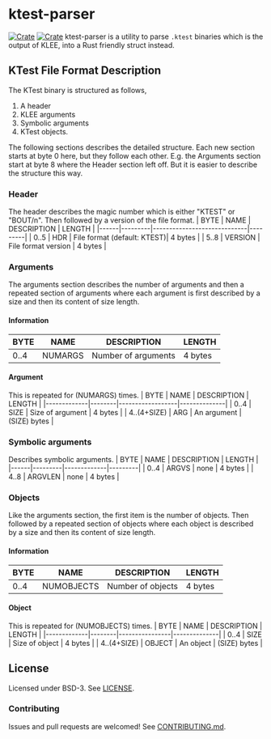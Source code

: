 # ktest-parser
[![Crate](https://img.shields.io/crates/v/klee-rs)](https://crates.io/crates/klee-rs)
[![Crate](https://img.shields.io/docsrs/ktest-parser)](https://docs.rs/ktest-parser)
ktest-parser is a utility to parse `.ktest` binaries which is the output of KLEE, into a Rust friendly struct instead.

## KTest File Format Description
The KTest binary is structured as follows, 
1. A header 
2. KLEE arguments 
3. Symbolic arguments
4. KTest objects.

The following sections describes the detailed structure. Each new section starts at byte 0 here, but they follow each other. E.g. the Arguments section start at byte 8 where the Header section left off. But it is easier to describe the structure this way.

### Header
The header describes the magic number which is either "KTEST" or "BOUT/n". Then followed
by a version of the file format.
| BYTE | NAME    | DESCRIPTION                 | LENGTH  |
|------|---------|-----------------------------|---------|
| 0..5 | HDR     | File format (default: KTEST)| 4 bytes |
| 5..8 | VERSION | File format version         | 4 bytes |

### Arguments
The arguments section describes the number of arguments and then a repeated section of
arguments where each argument is first described by a size and then its content of size length.
#### Information
| BYTE | NAME   | DESCRIPTION                 | LENGTH  |
|------|--------|-----------------------------|---------|
| 0..4 | NUMARGS| Number of arguments         | 4 bytes |

#### Argument
This is repeated for (NUMARGS) times.
| BYTE        | NAME   | DESCRIPTION      | LENGTH       |
|-------------|--------|------------------|--------------|
| 0..4        | SIZE   | Size of argument | 4 bytes      |
| 4..(4+SIZE) | ARG    | An argument      | (SIZE) bytes |        

### Symbolic arguments
Describes symbolic arguments.
| BYTE | NAME    | DESCRIPTION | LENGTH  |
|------|---------|-------------|---------|
| 0..4 | ARGVS   | none        | 4 bytes |
| 4..8 | ARGVLEN | none        | 4 bytes |

### Objects
Like the arguments section, the first item is the number of objects. Then followed by
a repeated section of objects where each object is described by a size and then its content
of size length.
#### Information
| BYTE | NAME      | DESCRIPTION       | LENGTH  |
|------|-----------|-------------------|---------|
| 0..4 | NUMOBJECTS| Number of objects | 4 bytes |

#### Object
This is repeated for (NUMOBJECTS) times.
| BYTE        | NAME   | DESCRIPTION    | LENGTH       |
|-------------|--------|----------------|--------------|
| 0..4        | SIZE   | Size of object | 4 bytes      |
| 4..(4+SIZE) | OBJECT | An object      | (SIZE) bytes |

## License
Licensed under BSD-3. See [LICENSE](/LICENSE).

### Contributing
Issues and pull requests are welcomed! See [CONTRIBUTING.md](/CONTRIBUTING.md).
